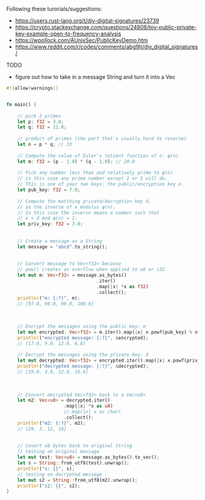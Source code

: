 Following these turorials/suggestions:
- https://users.rust-lang.org/t/diy-digital-signatures/23739
- https://crypto.stackexchange.com/questions/24808/toy-public-private-key-example-open-to-frequency-analysis
- https://wpollock.com/AUnixSec/PublicKeyDemo.htm
- https://www.reddit.com/r/codes/comments/abg9tj/diy_digital_signatures/

TODO
- figure out how to take in a message String and turn it into a Vec<f32>

```rust
#![allow(warnings)]


fn main() {
    
    // pick 2 primes
    let p: f32 = 3.0;
    let q: f32 = 11.0;
    
    // product of primes (the part that's usually hard to reverse) 
    let n = p * q; // 33
    
    // Compute the value of Euler's totient function of n: φ(n)
    let m: f32 = (p - 1.0) * (q - 1.0); // 20.0
    
    // Pick any number less than and relatively prime to φ(n)
    // in this case any prime number except 2 or 5 will do.
    // This is one of your two keys: the public/encryption key e.
    let pub_key: f32 = 7.0;
    
    // Compute the matching private/decryption key d, 
    // as the inverse of e modulus φ(n).
    // In this case the inverse means a number such that 
    // e × d mod φ(n) = 1:
    let priv_key: f32 = 3.0;
    
    
    // Create a message as a String
    let message = "abcd".to_string();
    
    
    // Convert message to Vec<f32> because 
    // pow() creates an overflow when applied to u8 or i32
    let mut m: Vec<f32> = message.as_bytes()
                                 .iter()
                                 .map(|x| *x as f32)
                                 .collect();
    println!("m: {:?}", m);
    // [97.0, 98.0, 99.0, 100.0]
    
    
    
    // Encrypt the messages using the public key: e
    let mut encrypted: Vec<f32> = m.iter().map(|x| x.powf(pub_key) % n).collect();
    println!("encrypted message: {:?}", &encrypted);
    // [17.0, 9.0, 12.0, 6.0]
    
    // Decrypt the messages using the private key: d
    let mut decrypted: Vec<f32> = encrypted.iter().map(|x| x.powf(priv_key) % n).collect();
    println!("decrypted message: {:?}", &decrypted);
    // [29.0, 3.0, 12.0, 18.0]
    
    
    
    // Convert decrypted Vec<f32> back to a Vec<u8>
    let m2: Vec<u8> = decrypted.iter()
                     .map(|x| *x as u8)
                     //.map(|x| x as char)
                     .collect();
    println!("m2: {:?}", m2);
    // [29, 3, 12, 18]
    
    
    // Covert u8 bytes back to original String
    // testing on original message
    let mut test: Vec<u8> = message.as_bytes().to_vec();
    let s = String::from_utf8(test).unwrap();
    println!("s: {}", s);
    // testing on decrypted message
    let mut s2 = String::from_utf8(m2).unwrap();
    println!("s2: {}", s2);
}

```
